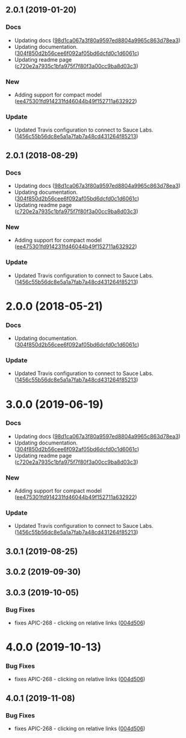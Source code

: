 <a name="2.0.1"></a>
## 2.0.1 (2019-01-20)


### Docs

* Updating docs ([98d1ca067a3f80a9597ed8804a9965c863d78ea3](https://github.com/advanced-rest-client/api-documentation-document/commit/98d1ca067a3f80a9597ed8804a9965c863d78ea3))
* Updating documentation. ([304f850d2b56cee6f092af05bd6dcfd0c1d6061c](https://github.com/advanced-rest-client/api-documentation-document/commit/304f850d2b56cee6f092af05bd6dcfd0c1d6061c))
* Updating readme page ([c720e2a7935c1bfa975f7f80f3a00cc9ba8d03c3](https://github.com/advanced-rest-client/api-documentation-document/commit/c720e2a7935c1bfa975f7f80f3a00cc9ba8d03c3))

### New

* Adding support for compact model ([ee475301fd914231fd46044b49f152711a632922](https://github.com/advanced-rest-client/api-documentation-document/commit/ee475301fd914231fd46044b49f152711a632922))

### Update

* Updated Travis configuration to connect to Sauce Labs. ([1456c55b56dc8e5a1a7fab7a48cd431264f85213](https://github.com/advanced-rest-client/api-documentation-document/commit/1456c55b56dc8e5a1a7fab7a48cd431264f85213))



<a name="2.0.1"></a>
## 2.0.1 (2018-08-29)


### Docs

* Updating docs ([98d1ca067a3f80a9597ed8804a9965c863d78ea3](https://github.com/advanced-rest-client/api-documentation-document/commit/98d1ca067a3f80a9597ed8804a9965c863d78ea3))
* Updating documentation. ([304f850d2b56cee6f092af05bd6dcfd0c1d6061c](https://github.com/advanced-rest-client/api-documentation-document/commit/304f850d2b56cee6f092af05bd6dcfd0c1d6061c))
* Updating readme page ([c720e2a7935c1bfa975f7f80f3a00cc9ba8d03c3](https://github.com/advanced-rest-client/api-documentation-document/commit/c720e2a7935c1bfa975f7f80f3a00cc9ba8d03c3))

### New

* Adding support for compact model ([ee475301fd914231fd46044b49f152711a632922](https://github.com/advanced-rest-client/api-documentation-document/commit/ee475301fd914231fd46044b49f152711a632922))

### Update

* Updated Travis configuration to connect to Sauce Labs. ([1456c55b56dc8e5a1a7fab7a48cd431264f85213](https://github.com/advanced-rest-client/api-documentation-document/commit/1456c55b56dc8e5a1a7fab7a48cd431264f85213))



<a name="2.0.0"></a>
# 2.0.0 (2018-05-21)


### Docs

* Updating documentation. ([304f850d2b56cee6f092af05bd6dcfd0c1d6061c](https://github.com/advanced-rest-client/api-documentation-document/commit/304f850d2b56cee6f092af05bd6dcfd0c1d6061c))

### Update

* Updated Travis configuration to connect to Sauce Labs. ([1456c55b56dc8e5a1a7fab7a48cd431264f85213](https://github.com/advanced-rest-client/api-documentation-document/commit/1456c55b56dc8e5a1a7fab7a48cd431264f85213))



# 3.0.0 (2019-06-19)


### Docs

* Updating docs ([98d1ca067a3f80a9597ed8804a9965c863d78ea3](https://github.com/advanced-rest-client/api-documentation-document/commit/98d1ca067a3f80a9597ed8804a9965c863d78ea3))
* Updating documentation. ([304f850d2b56cee6f092af05bd6dcfd0c1d6061c](https://github.com/advanced-rest-client/api-documentation-document/commit/304f850d2b56cee6f092af05bd6dcfd0c1d6061c))
* Updating readme page ([c720e2a7935c1bfa975f7f80f3a00cc9ba8d03c3](https://github.com/advanced-rest-client/api-documentation-document/commit/c720e2a7935c1bfa975f7f80f3a00cc9ba8d03c3))

### New

* Adding support for compact model ([ee475301fd914231fd46044b49f152711a632922](https://github.com/advanced-rest-client/api-documentation-document/commit/ee475301fd914231fd46044b49f152711a632922))

### Update

* Updated Travis configuration to connect to Sauce Labs. ([1456c55b56dc8e5a1a7fab7a48cd431264f85213](https://github.com/advanced-rest-client/api-documentation-document/commit/1456c55b56dc8e5a1a7fab7a48cd431264f85213))



## 3.0.1 (2019-08-25)



## 3.0.2 (2019-09-30)



## 3.0.3 (2019-10-05)


### Bug Fixes

* fixes APIC-268 - clicking on relative links ([004d506](https://github.com/advanced-rest-client/api-documentation-document/commit/004d506))



# 4.0.0 (2019-10-13)


### Bug Fixes

* fixes APIC-268 - clicking on relative links ([004d506](https://github.com/advanced-rest-client/api-documentation-document/commit/004d506))



## 4.0.1 (2019-11-08)


### Bug Fixes

* fixes APIC-268 - clicking on relative links ([004d506](https://github.com/advanced-rest-client/api-documentation-document/commit/004d506fe881c56c041734d61102385e311ad7fb))



